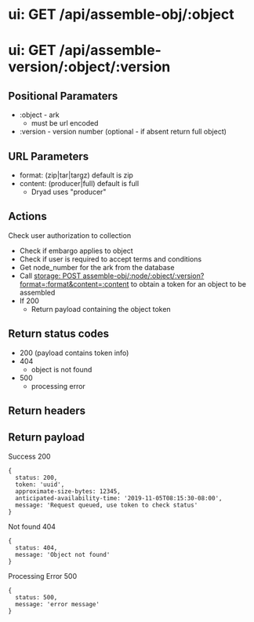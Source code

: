 # ui: GET /api/assemble-obj/:object
# ui: GET /api/assemble-version/:object/:version

## Positional Paramaters
- :object - ark
  - must be url encoded
- :version - version number (optional - if absent return full object)

## URL Parameters
- format: (zip|tar|targz) default is zip
- content: (producer|full) default is full
  - Dryad uses "producer"
  
## Actions

Check user authorization to collection
- Check if embargo applies to object
- Check if user is required to accept terms and conditions
- Get node_number for the ark from the database
- Call [storage: POST assemble-obj/:node/:object/:version?format=:format&content=:content](../storage/presign-obj.md) to obtain a token for an object to be assembled
- If 200
  - Return payload containing the object token

## Return status codes
- 200 (payload contains token info)
- 404
  - object is not found
- 500
  - processing error

## Return headers

## Return payload

Success 200
```
{
  status: 200,
  token: 'uuid',
  approximate-size-bytes: 12345,
  anticipated-availability-time: '2019-11-05T08:15:30-08:00',
  message: 'Request queued, use token to check status'
}
```

Not found 404
```
{
  status: 404,
  message: 'Object not found'
}
```

Processing Error 500
```
{
  status: 500,
  message: 'error message'
}
```
